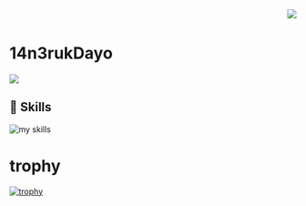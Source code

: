 <div align="right">
  <img src="https://komarev.com/ghpvc/?username=14n3rukDayo" />
</div>

# 14n3rukDayo　　
![](https://github-profile-summary-cards.vercel.app/api/cards/profile-details?username=14n3rukDayo&theme=2077)

## 🌱 Skills
<img alt="my skills" src="https://skillicons.dev/icons?theme=dark&perline=7&i=ts,nodejs,react,next,materialui,python,fastapi,go,docker,vscode,githubactions,postgres,redis,aws,gcp" />
<br>

# trophy
[![trophy](https://github-profile-trophy.vercel.app/?username=14n3rukDayo&theme=radical&column=7
)](https://github.com/ryo-ma/github-profile-trophy)
